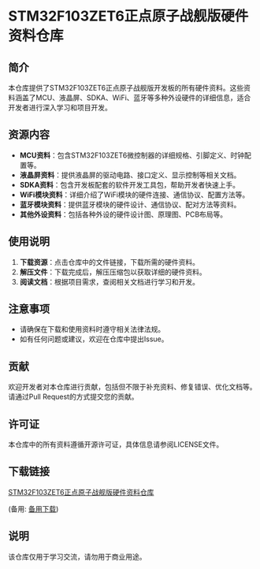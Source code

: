 # STM32F103ZET6正点原子战舰版硬件资料仓库

## 简介

本仓库提供了STM32F103ZET6正点原子战舰版开发板的所有硬件资料。这些资料涵盖了MCU、液晶屏、SDKA、WiFi、蓝牙等多种外设硬件的详细信息，适合开发者进行深入学习和项目开发。

## 资源内容

- **MCU资料**：包含STM32F103ZET6微控制器的详细规格、引脚定义、时钟配置等。
- **液晶屏资料**：提供液晶屏的驱动电路、接口定义、显示控制等相关文档。
- **SDKA资料**：包含开发板配套的软件开发工具包，帮助开发者快速上手。
- **WiFi模块资料**：详细介绍了WiFi模块的硬件连接、通信协议、配置方法等。
- **蓝牙模块资料**：提供蓝牙模块的硬件设计、通信协议、配对方法等资料。
- **其他外设资料**：包括各种外设的硬件设计图、原理图、PCB布局等。

## 使用说明

1. **下载资源**：点击仓库中的文件链接，下载所需的硬件资料。
2. **解压文件**：下载完成后，解压压缩包以获取详细的硬件资料。
3. **阅读文档**：根据项目需求，查阅相关文档进行学习和开发。

## 注意事项

- 请确保在下载和使用资料时遵守相关法律法规。
- 如有任何问题或建议，欢迎在仓库中提出Issue。

## 贡献

欢迎开发者对本仓库进行贡献，包括但不限于补充资料、修复错误、优化文档等。请通过Pull Request的方式提交您的贡献。

## 许可证

本仓库中的所有资料遵循开源许可证，具体信息请参阅LICENSE文件。

## 下载链接
[STM32F103ZET6正点原子战舰版硬件资料仓库](https://pan.quark.cn/s/4533f2d2a676) 

(备用: [备用下载](https://pan.baidu.com/s/1uQBSm5CXUslz5h8lrYSakA?pwd=1234))

## 说明

该仓库仅用于学习交流，请勿用于商业用途。

